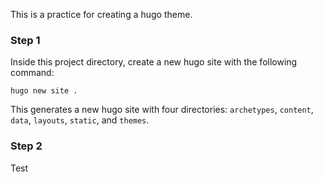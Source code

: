 This is a practice for creating a hugo theme.


### Step 1

Inside this project directory, create a new hugo site with the following command:
```
hugo new site .
```

This generates a new hugo site with four directories: `archetypes`, `content`, `data`, `layouts`, `static`, and `themes`.

### Step 2

Test
